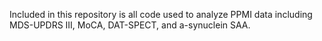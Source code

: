 Included in this repository is all code used to analyze PPMI data including MDS-UPDRS III, MoCA, DAT-SPECT, and a-synuclein SAA.
